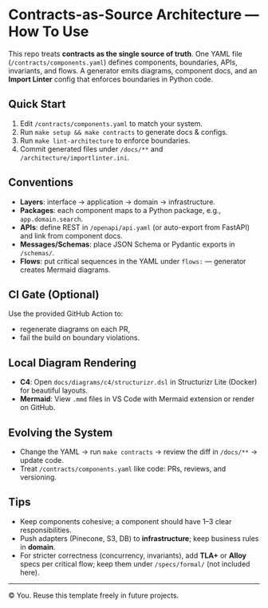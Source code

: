 # Contracts-as-Source Architecture — How To Use

This repo treats **contracts as the single source of truth**. One YAML file (`/contracts/components.yaml`) defines components, boundaries, APIs, invariants, and flows. A generator emits diagrams, component docs, and an **Import Linter** config that enforces boundaries in Python code.

## Quick Start

1. Edit `/contracts/components.yaml` to match your system.
2. Run `make setup && make contracts` to generate docs & configs.
3. Run `make lint-architecture` to enforce boundaries.
4. Commit generated files under `/docs/**` and `/architecture/importlinter.ini`.

## Conventions

- **Layers**: interface → application → domain → infrastructure.
- **Packages**: each component maps to a Python package, e.g., `app.domain.search`.
- **APIs**: define REST in `/openapi/api.yaml` (or auto-export from FastAPI) and link from component docs.
- **Messages/Schemas**: place JSON Schema or Pydantic exports in `/schemas/`.
- **Flows**: put critical sequences in the YAML under `flows:` — generator creates Mermaid diagrams.

## CI Gate (Optional)

Use the provided GitHub Action to:
- regenerate diagrams on each PR,
- fail the build on boundary violations.

## Local Diagram Rendering

- **C4**: Open `docs/diagrams/c4/structurizr.dsl` in Structurizr Lite (Docker) for beautiful layouts.
- **Mermaid**: View `.mmd` files in VS Code with Mermaid extension or render on GitHub.

## Evolving the System

- Change the YAML → run `make contracts` → review the diff in `/docs/**` → update code.
- Treat `/contracts/components.yaml` like code: PRs, reviews, and versioning.

## Tips

- Keep components cohesive; a component should have 1–3 clear responsibilities.
- Push adapters (Pinecone, S3, DB) to **infrastructure**; keep business rules in **domain**.
- For stricter correctness (concurrency, invariants), add **TLA+** or **Alloy** specs per critical flow; keep them under `/specs/formal/` (not included here).

---

© You. Reuse this template freely in future projects.